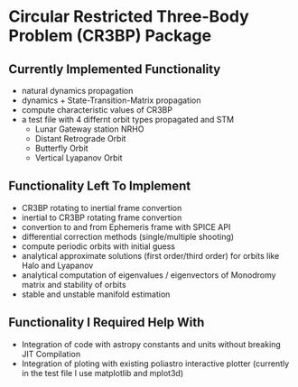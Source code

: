 # Circular Restricted Three-Body Problem (CR3BP) Package

## Currently Implemented Functionality
- natural dynamics propagation
- dynamics + State-Transition-Matrix propagation
- compute characteristic values of CR3BP
- a test file with 4 differnt orbit types propagated and STM
   - Lunar Gateway station NRHO
   - Distant Retrograde Orbit
   - Butterfly Orbit
   - Vertical Lyapanov Orbit

## Functionality Left To Implement
- CR3BP rotating to inertial frame convertion
- inertial to CR3BP rotating frame convertion
- convertion to and from Ephemeris frame with SPICE API
- differential correction methods (single/multiple shooting)
- compute periodic orbits with initial guess
- analytical approximate solutions (first order/third order) for orbits like Halo and Lyapanov
- analytical computation of eigenvalues / eigenvectors of Monodromy matrix and stability of orbits
- stable and unstable manifold estimation

## Functionality I Required Help With
- Integration of code with astropy constants and units without breaking JIT Compilation
- Integration of ploting with existing poliastro interactive plotter (currently in the test file I use matplotlib and mplot3d)

